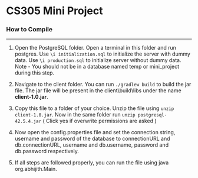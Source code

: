 # **CS305 Mini Project**

### How to Compile
---
1. Open the PostgreSQL folder. Open a terminal in this folder and run postgres. Use ```\i initialization.sql``` to initialize the server with dummy data. Use ```\i production.sql``` to initialize server without dummy data. 
Note - You should not be in a database named temp or mini_project during this step.

2. Navigate to the client folder. You can run ``` ./gradlew build ``` to build the jar file. The jar file will be present in the client\build\libs under the name **client-1.0.jar**.

3. Copy this file to a folder of your choice. Unzip the file using ``` unzip client-1.0.jar ```. Now in the same folder run ``` unzip postgresql-42.5.4.jar ``` ( Click yes if overwrite permissions are asked )

4. Now open the config.properties file and set the connection string, username and password of the database to connectionURL and db.connectionURL, username and db.username, password and db.password respectively.

5. If all steps are followed properly, you can run the file using java org.abhijith.Main.